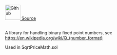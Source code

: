 <a href="https://github.com/AgentFi/agentfi-contracts/blob/main/contracts/libraries/FixedPoint96.sol"><img src="/img/github.svg" alt="Github" width="50px"/> Source</a><br/><br/>

A library for handling binary fixed point numbers, see https://en.wikipedia.org/wiki/Q_(number_format)

Used in SqrtPriceMath.sol


